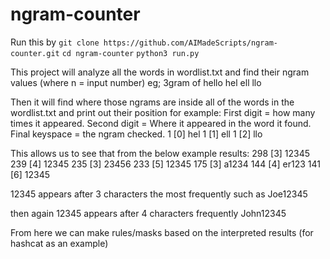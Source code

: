 # ngram-counter

Run this by
``git clone https://github.com/AIMadeScripts/ngram-counter.git``
``cd ngram-counter``
``python3 run.py``

This project will analyze all the words in wordlist.txt and find their ngram values (where n = input number) eg;
3gram of hello
hel
ell
llo

Then it will find where those ngrams are inside all of the words in the wordlist.txt and print out their position for example:
First digit = how many times it appeared.
Second digit = Where it appeared in the word it found.
Final keyspace = the ngram checked.
1 [0] hel
1 [1] ell
1 [2] llo

This allows us to see that from the below example results:
298 [3] 12345
239 [4] 12345
235 [3] 23456
233 [5] 12345
175 [3] a1234
144 [4] er123
141 [6] 12345

12345 appears after 3 characters the most frequently such as
Joe12345

then again 12345 appears after 4 characters frequently
John12345

From here we can make rules/masks based on the interpreted results
(for hashcat as an example)
